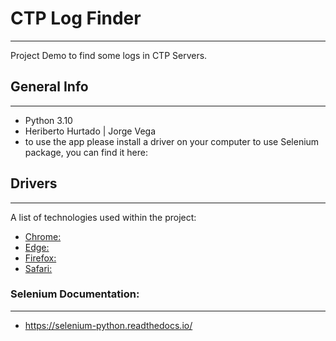 # CTP Log Finder
***
Project Demo to find some logs in CTP Servers.

## General Info
***
- Python 3.10
- Heriberto Hurtado | Jorge Vega
- to use the app please install a driver on your computer to use Selenium package, you can find it here: 

## Drivers
***
A list of technologies used within the project:
* [Chrome:](https://sites.google.com/chromium.org/driver/)
* [Edge:](https://developer.microsoft.com/en-us/microsoft-edge/tools/webdriver/)
* [Firefox:](https://github.com/mozilla/geckodriver/releases)
* [Safari:](https://webkit.org/blog/6900/webdriver-support-in-safari-10/)

### Selenium Documentation:
*** 
- https://selenium-python.readthedocs.io/